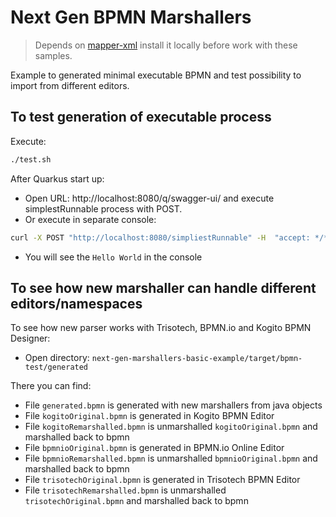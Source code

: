 # Next Gen BPMN Marshallers

> Depends on [mapper-xml](https://github.com/treblereel/mapper-xml) install it locally before work with these samples.

Example to generated minimal executable BPMN and test possibility to import from different editors.

## To test generation of executable process
Execute:
```bash
./test.sh
```
After Quarkus start up:
* Open URL: http://localhost:8080/q/swagger-ui/ and execute simplestRunnable process with POST.
* Or execute in separate console:
```bash
curl -X POST "http://localhost:8080/simpliestRunnable" -H  "accept: */*" -H  "Content-Type: application/json" -d "{}"
```
* You will see the `Hello World` in the console

## To see how new marshaller can handle different editors/namespaces
To see how new parser works with Trisotech, BPMN.io and Kogito BPMN Designer:
* Open directory: `next-gen-marshallers-basic-example/target/bpmn-test/generated`

There you can find:
* File `generated.bpmn` is generated with new marshallers from java objects
* File `kogitoOriginal.bpmn` is generated in Kogito BPMN Editor
* File `kogitoRemarshalled.bpmn` is unmarshalled `kogitoOriginal.bpmn` and marshalled back to bpmn
* File `bpmnioOriginal.bpmn` is generated in BPMN.io Online Editor
* File `bpmnioRemarshalled.bpmn` is unmarshalled `bpmnioOriginal.bpmn` and marshalled back to bpmn
* File `trisotechOriginal.bpmn` is generated in Trisotech BPMN Editor
* File `trisotechRemarshalled.bpmn` is unmarshalled `trisotechOriginal.bpmn` and marshalled back to bpmn

